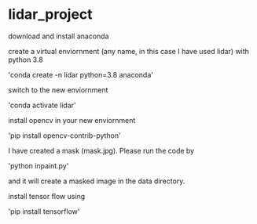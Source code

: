 # lidar_project
download and install anaconda

create a virtual enviornment (any name, in this case I have used lidar) with python 3.8

'conda create -n lidar python=3.8 anaconda'

switch to the new enviornment

'conda activate lidar'

install opencv in your new enviornment

'pip install opencv-contrib-python'


I have created a mask (mask.jpg). Please run the code by 

'python inpaint.py' 

and it will create a masked image in the data directory.


install tensor flow using

'pip install tensorflow'